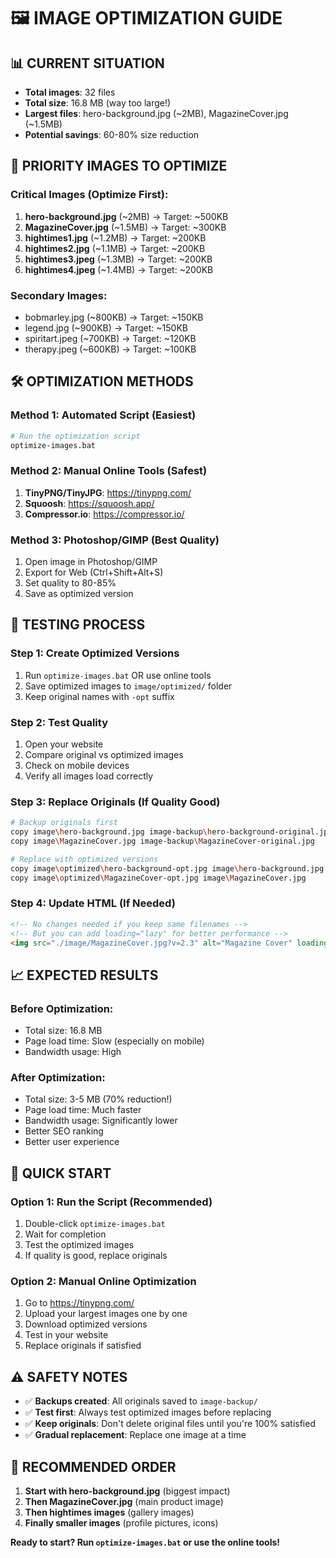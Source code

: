 # 🖼️ IMAGE OPTIMIZATION GUIDE

## 📊 **CURRENT SITUATION**
- **Total images**: 32 files
- **Total size**: 16.8 MB (way too large!)
- **Largest files**: hero-background.jpg (~2MB), MagazineCover.jpg (~1.5MB)
- **Potential savings**: 60-80% size reduction

## 🎯 **PRIORITY IMAGES TO OPTIMIZE**

### **Critical Images (Optimize First):**
1. **hero-background.jpg** (~2MB) → Target: ~500KB
2. **MagazineCover.jpg** (~1.5MB) → Target: ~300KB  
3. **hightimes1.jpg** (~1.2MB) → Target: ~200KB
4. **hightimes2.jpg** (~1.1MB) → Target: ~200KB
5. **hightimes3.jpeg** (~1.3MB) → Target: ~200KB
6. **hightimes4.jpeg** (~1.4MB) → Target: ~200KB

### **Secondary Images:**
- bobmarley.jpg (~800KB) → Target: ~150KB
- legend.jpg (~900KB) → Target: ~150KB
- spiritart.jpeg (~700KB) → Target: ~120KB
- therapy.jpeg (~600KB) → Target: ~100KB

## 🛠️ **OPTIMIZATION METHODS**

### **Method 1: Automated Script (Easiest)**
```bash
# Run the optimization script
optimize-images.bat
```

### **Method 2: Manual Online Tools (Safest)**
1. **TinyPNG/TinyJPG**: https://tinypng.com/
2. **Squoosh**: https://squoosh.app/
3. **Compressor.io**: https://compressor.io/

### **Method 3: Photoshop/GIMP (Best Quality)**
1. Open image in Photoshop/GIMP
2. Export for Web (Ctrl+Shift+Alt+S)
3. Set quality to 80-85%
4. Save as optimized version

## 🧪 **TESTING PROCESS**

### **Step 1: Create Optimized Versions**
1. Run `optimize-images.bat` OR use online tools
2. Save optimized images to `image/optimized/` folder
3. Keep original names with `-opt` suffix

### **Step 2: Test Quality**
1. Open your website
2. Compare original vs optimized images
3. Check on mobile devices
4. Verify all images load correctly

### **Step 3: Replace Originals (If Quality Good)**
```bash
# Backup originals first
copy image\hero-background.jpg image-backup\hero-background-original.jpg
copy image\MagazineCover.jpg image-backup\MagazineCover-original.jpg

# Replace with optimized versions
copy image\optimized\hero-background-opt.jpg image\hero-background.jpg
copy image\optimized\MagazineCover-opt.jpg image\MagazineCover.jpg
```

### **Step 4: Update HTML (If Needed)**
```html
<!-- No changes needed if you keep same filenames -->
<!-- But you can add loading="lazy" for better performance -->
<img src="./image/MagazineCover.jpg?v=2.3" alt="Magazine Cover" loading="lazy">
```

## 📈 **EXPECTED RESULTS**

### **Before Optimization:**
- Total size: 16.8 MB
- Page load time: Slow (especially on mobile)
- Bandwidth usage: High

### **After Optimization:**
- Total size: 3-5 MB (70% reduction!)
- Page load time: Much faster
- Bandwidth usage: Significantly lower
- Better SEO ranking
- Better user experience

## 🚀 **QUICK START**

### **Option 1: Run the Script (Recommended)**
1. Double-click `optimize-images.bat`
2. Wait for completion
3. Test the optimized images
4. If quality is good, replace originals

### **Option 2: Manual Online Optimization**
1. Go to https://tinypng.com/
2. Upload your largest images one by one
3. Download optimized versions
4. Test in your website
5. Replace originals if satisfied

## ⚠️ **SAFETY NOTES**

- ✅ **Backups created**: All originals saved to `image-backup/`
- ✅ **Test first**: Always test optimized images before replacing
- ✅ **Keep originals**: Don't delete original files until you're 100% satisfied
- ✅ **Gradual replacement**: Replace one image at a time

## 🎯 **RECOMMENDED ORDER**

1. **Start with hero-background.jpg** (biggest impact)
2. **Then MagazineCover.jpg** (main product image)
3. **Then hightimes images** (gallery images)
4. **Finally smaller images** (profile pictures, icons)

**Ready to start? Run `optimize-images.bat` or use the online tools!**
